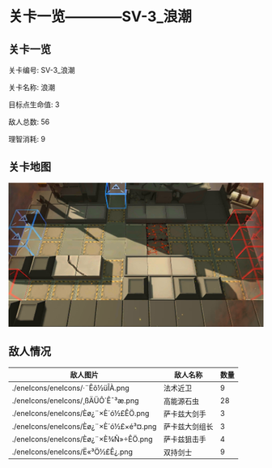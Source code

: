 # 关卡一览————SV-3_浪潮


## 关卡一览

关卡编号: SV-3_浪潮

关卡名称: 浪潮

目标点生命值: 3

敌人总数: 56

理智消耗: 9


## 关卡地图
![SV-3_浪潮](./oprMap/SV-3_浪潮.png)

## 敌人情况

| 敌人图片 | 敌人名称 | 数量  |
|---------|-----|-----|
| ./eneIcons/eneIcons/·¨Êõ½üÎÀ.png| 法术近卫  |   9  |
| ./eneIcons/eneIcons/¸ßÄÜÔ´Ê¯³æ.png| 高能源石虫  |   28  |
| ./eneIcons/eneIcons/Èø¿¨×È´ó½£ÊÖ.png| 萨卡兹大剑手  |   3  |
| ./eneIcons/eneIcons/Èø¿¨×È´ó½£×é³¤.png| 萨卡兹大剑组长  |   3  |
| ./eneIcons/eneIcons/Èø¿¨×È¾Ñ»÷ÊÖ.png| 萨卡兹狙击手  |   4  |
| ./eneIcons/eneIcons/Ë«³Ö½£Ê¿.png| 双持剑士  |   9  |
